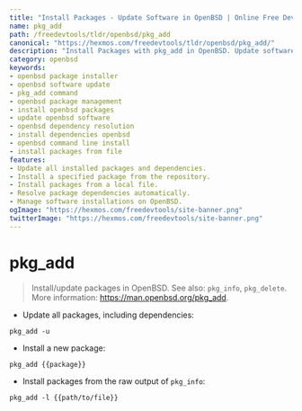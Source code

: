 ```yaml
---
title: "Install Packages - Update Software in OpenBSD | Online Free DevTools by Hexmos"
name: pkg_add
path: /freedevtools/tldr/openbsd/pkg_add
canonical: "https://hexmos.com/freedevtools/tldr/openbsd/pkg_add/"
description: "Install Packages with pkg_add in OpenBSD. Update software and dependencies easily. Free online tool, no registration required."
category: openbsd
keywords:
- openbsd package installer
- openbsd software update
- pkg_add command
- openbsd package management
- install openbsd packages
- update openbsd software
- openbsd dependency resolution
- install dependencies openbsd
- openbsd command line install
- install packages from file
features:
- Update all installed packages and dependencies.
- Install a specified package from the repository.
- Install packages from a local file.
- Resolve package dependencies automatically.
- Manage software installations on OpenBSD.
ogImage: "https://hexmos.com/freedevtools/site-banner.png"
twitterImage: "https://hexmos.com/freedevtools/site-banner.png"
---
```


# pkg_add

> Install/update packages in OpenBSD.
> See also: `pkg_info`, `pkg_delete`.
> More information: <https://man.openbsd.org/pkg_add>.

- Update all packages, including dependencies:

`pkg_add -u`

- Install a new package:

`pkg_add {{package}}`

- Install packages from the raw output of `pkg_info`:

`pkg_add -l {{path/to/file}}`
